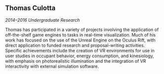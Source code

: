 ## Thomas Culotta

*2014&ndash;2016 Undergraduate Research*

Thomas has participated in a variety of projects involving the application of off-the-shelf game engines to tasks in real-time visualization. Much of his work has focused on the use of the Unreal Engine on the Oculus Rift, with direct application to funded research and proposal-writing activities. Specific achievements include the creation of VR environments for use in user studies in occupant behavior, energy consumption, and kinesiology, with emphasis on photorealistic illumination and the integration of VR interactivity with external simulation software.